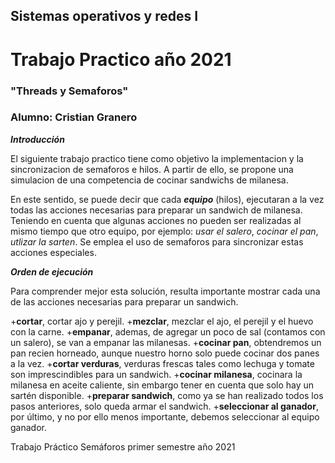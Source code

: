 ## Sistemas operativos y redes I ##
# Trabajo Practico año 2021 #
### "Threads y Semaforos"  ###

### Alumno: Cristian Granero ###

***Introducción***

El siguiente trabajo practico tiene como objetivo la implementacion y la sincronizacion de semaforos e hilos. A partir de ello, se propone una simulacion de una competencia de cocinar sandwichs de milanesa.

En este sentido, se puede decir que cada ***equipo*** (hilos), ejecutaran a la vez todas las acciones necesarias para preparar un sandwich de milanesa. Teniendo en cuenta que algunas acciones no pueden ser realizadas al mismo tiempo que otro equipo, por ejemplo: _usar el salero_, _cocinar el pan_, _utlizar la sarten_. Se emplea el uso de semaforos para sincronizar estas acciones especiales.

***Orden de ejecución***

Para comprender mejor esta solución, resulta importante mostrar cada una de las acciones necesarias para preparar un sandwich.

+__cortar__, cortar ajo y perejil.
+__mezclar__, mezclar el ajo, el perejil y el huevo con la carne.
+__empanar__, ademas, de agregar un poco de sal (contamos con un salero), se van a empanar las milanesas. 
+__cocinar pan__, obtendremos un pan recien horneado, aunque nuestro horno solo puede cocinar dos panes a la vez.
+__cortar verduras__, verduras frescas tales como lechuga y tomate son imprescindibles para un sandwich.
+__cocinar milanesa__, cocinara la milanesa en aceite caliente, sin embargo tener en cuenta que solo hay un sartén disponible.
+__preparar sandwich__, como ya se han realizado todos los pasos anteriores, solo queda armar el sandwich.
+__seleccionar al ganador__, por último, y no por ello menos importante, debemos seleccionar al equipo ganador.

  

  

Trabajo Práctico Semáforos primer semestre año 2021
